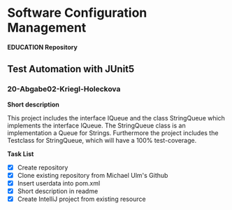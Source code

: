 # Software Configuration Management #

**EDUCATION Repository**

## Test Automation with JUnit5 ##

### 20-Abgabe02-Kriegl-Holeckova ###

**Short description**

This project includes the interface IQueue and the class StringQueue which implements the interface IQueue. The StringQueue class is an implementation a Queue for Strings. Furthermore the project includes the Testclass for StringQueue, which will have a 100% test-coverage.  

**Task List**

- [x] Create repository
- [x] Clone existing repository from Michael Ulm's Github
- [x] Insert userdata into pom.xml
- [x] Short description in readme
- [x] Create IntelliJ project from existing resource
